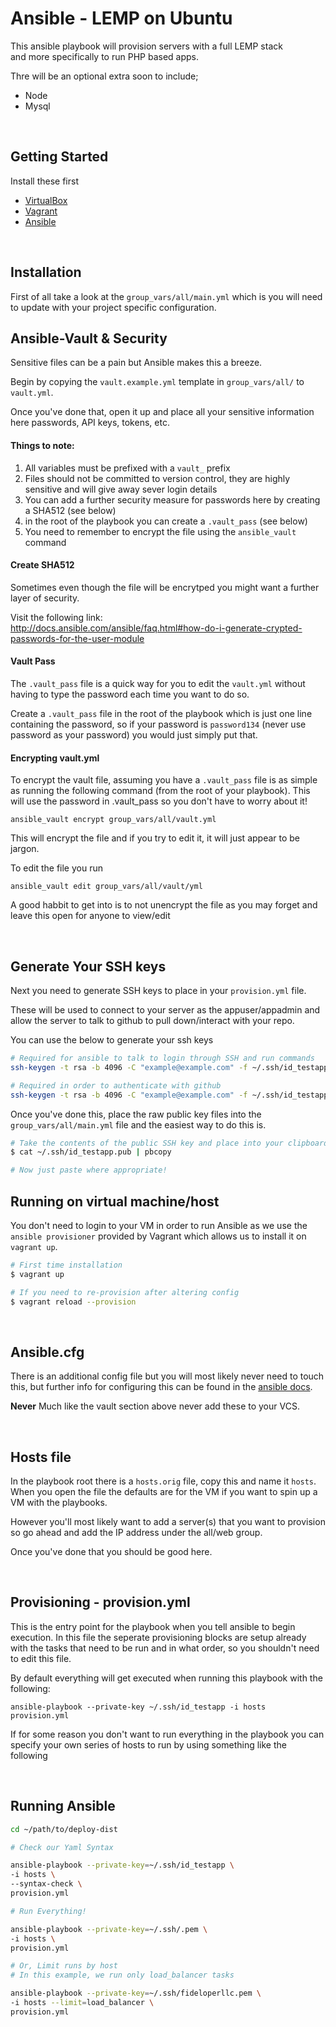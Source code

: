 # Ansible - LEMP on Ubuntu

This ansible playbook will provision servers with a full LEMP stack   
and more specifically to run PHP based apps.

Thre will be an optional extra soon to include;

- Node
- Mysql

<br>

## Getting Started

Install these first

- [VirtualBox](https://www.virtualbox.org/wiki/Downloads)  
- [Vagrant](https://www.vagrantup.com/downloads.html)  
- [Ansible](http://docs.ansible.com/ansible/intro_installation.html#latest-releases-on-mac-osx)

<br>

## Installation

First of all take a look at the `group_vars/all/main.yml` which is you will need to update with your project specific configuration.

## Ansible-Vault & Security

Sensitive files can be a pain but Ansible makes this a breeze.

Begin by copying the `vault.example.yml` template in `group_vars/all/` to `vault.yml`.

Once you've done that, open it up and place all your sensitive information here passwords, API keys, tokens, etc.

#### Things to note:

1. All variables must be prefixed with a `vault_` prefix
2. Files should not be committed to version control, they are highly sensitive
   and will give away sever login details
3. You can add a further security measure for passwords here by creating a SHA512 (see below)
4. in the root of the playbook you can create a `.vault_pass` (see below)
5. You need to remember to encrypt the file using the `ansible_vault` command

#### Create SHA512

Sometimes even though the file will be encrytped you might want a further
layer of security.

Visit the following link:  
http://docs.ansible.com/ansible/faq.html#how-do-i-generate-crypted-passwords-for-the-user-module

#### Vault Pass

The `.vault_pass` file is a quick way for you to edit the `vault.yml`
without having to type the password each time you want to do so.

Create a `.vault_pass` file in the root of the playbook which is just one line
containing the password, so if your password is `password134` (never use password as your password)
you would just simply put that.

#### Encrypting vault.yml

To encrypt the vault file, assuming you have a `.vault_pass` file is as simple
as running the following command (from the root of your playbook).  This will use the password in .vault_pass so you don't have to worry about it!

`ansible_vault encrypt group_vars/all/vault.yml`

This will encrypt the file and if you try to edit it, it will just appear to be jargon.

To edit the file you run

`ansible_vault edit group_vars/all/vault/yml`

A good habbit to get into is to not unencrypt the file as you may forget and leave this open for anyone to view/edit

<br>

## Generate Your SSH keys

Next you need to generate SSH keys to place in your `provision.yml` file.

These will be used to connect to your server as the appuser/appadmin and allow
the server to talk to github to pull down/interact with your repo.

You can use the below to generate your ssh keys

```bash
# Required for ansible to talk to login through SSH and run commands
ssh-keygen -t rsa -b 4096 -C "example@example.com" -f ~/.ssh/id_testapp

# Required in order to authenticate with github
ssh-keygen -t rsa -b 4096 -C "example@example.com" -f ~/.ssh/id_testapp_github
```

Once you've done this, place the raw public key files into the `group_vars/all/main.yml` file
and the easiest way to do this is.

```bash
# Take the contents of the public SSH key and place into your clipboard
$ cat ~/.ssh/id_testapp.pub | pbcopy

# Now just paste where appropriate!
```

## Running on virtual machine/host

You don't need to login to your VM in order to run Ansible as we 
use the `ansible provisioner` provided by Vagrant which allows us 
to install it on `vagrant up`.

```bash
# First time installation
$ vagrant up

# If you need to re-provision after altering config
$ vagrant reload --provision
```

<br>

## Ansible.cfg

There is an additional config file but you will most likely never need to touch this, but further info for configuring this can be found in the [ansible docs](http://docs.ansible.com/ansible/intro_configuration.html).

**Never** Much like the vault section above never add these to your VCS.

<br>

## Hosts file

In the playbook root there is a `hosts.orig` file, copy this and name it `hosts`.  When you open the file the defaults are for the VM if you want to spin up a VM with the playbooks.

However you'll most likely want to add a server(s) that you want to provision so go ahead and add the IP address under the all/web group.

Once you've done that you should be good here.

<br>

## Provisioning - provision.yml

This is the entry point for the playbook when you tell ansible to begin execution.  In this file the seperate provisioning blocks are setup already with the tasks that need to be run and in what order, so you shouldn't need to edit this file.

By default everything will get executed when running this playbook with the following:

`ansible-playbook --private-key ~/.ssh/id_testapp -i hosts provision.yml` 

If for some reason you don't want to run everything in the playbook you can specify your own series of hosts to run by using something like the following

<br>




## Running Ansible

```bash
cd ~/path/to/deploy-dist

# Check our Yaml Syntax

ansible-playbook --private-key=~/.ssh/id_testapp \
-i hosts \
--syntax-check \
provision.yml

# Run Everything!

ansible-playbook --private-key=~/.ssh/.pem \
-i hosts \
provision.yml

# Or, Limit runs by host
# In this example, we run only load_balancer tasks

ansible-playbook --private-key=~/.ssh/fideloperllc.pem \
-i hosts --limit=load_balancer \
provision.yml
```
